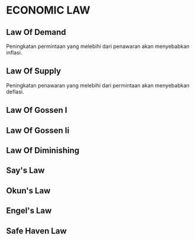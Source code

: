# ECONOMIC LAW

## Law Of Demand

Peningkatan permintaan yang melebihi dari penawaran akan menyebabkan inflasi.

## Law Of Supply

Peningkatan penawaran yang melebihi dari permintaan akan menyebabkan deflasi.

## Law Of Gossen I

## Law Of Gossen Ii

## Law Of Diminishing

## Say's Law

## Okun's Law

## Engel's Law

## Safe Haven Law	